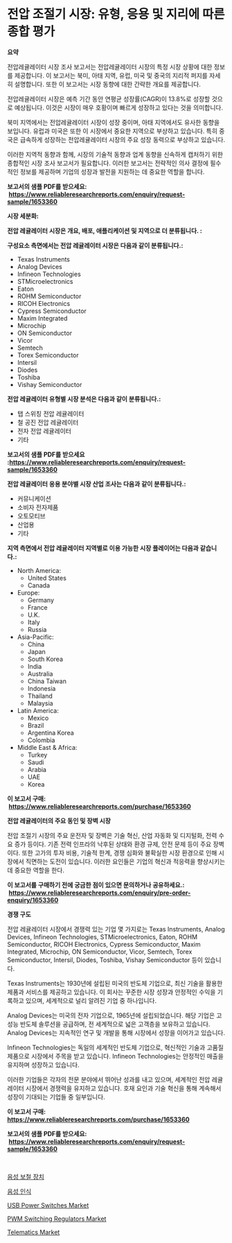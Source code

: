 <p><h1>전압 조절기 시장: 유형, 응용 및 지리에 따른 종합 평가</h1></p><p><strong>요약</strong></p>
<p><p>전압레귤레이터 시장 조사 보고서는 전압레귤레이터 시장의 특정 시장 상황에 대한 정보를 제공합니다. 이 보고서는 북미, 아태 지역, 유럽, 미국 및 중국의 지리적 퍼지를 자세히 설명합니다. 또한 이 보고서는 시장 동향에 대한 간략한 개요를 제공합니다. </p><p>전압레귤레이터 시장은 예측 기간 동안 연평균 성장률(CAGR)이 13.8%로 성장할 것으로 예상됩니다. 이것은 시장이 매우 호황이며 빠르게 성장하고 있다는 것을 의미합니다.</p><p>북미 지역에서는 전압레귤레이터 시장이 성장 중이며, 아태 지역에서도 유사한 동향을 보입니다. 유럽과 미국은 또한 이 시장에서 중요한 지역으로 부상하고 있습니다. 특히 중국은 급속하게 성장하는 전압레귤레이터 시장의 주요 성장 동력으로 부상하고 있습니다.</p><p>이러한 지역적 동향과 함께, 시장의 기술적 동향과 업계 동향을 신속하게 캡처하기 위한 종합적인 시장 조사 보고서가 필요합니다. 이러한 보고서는 전략적인 의사 결정에 필수적인 정보를 제공하며 기업의 성장과 발전을 지원하는 데 중요한 역할을 합니다.</p></p>
<p><strong>보고서의 샘플 PDF를 받으세요: &nbsp;<a href="https://www.reliableresearchreports.com/enquiry/request-sample/1653360">https://www.reliableresearchreports.com/enquiry/request-sample/1653360</a></strong></p>
<p><strong>시장 세분화:</strong></p>
<p><strong> 전압 레귤레이터 시장은 개요, 배포, 애플리케이션 및 지역으로 더 분류됩니다. :</strong></p>
<p><strong>구성요소 측면에서는 전압 레귤레이터 시장은 다음과 같이 분류됩니다.:</strong></p>
<p><ul><li>Texas Instruments</li><li>Analog Devices</li><li>Infineon Technologies</li><li>STMicroelectronics</li><li>Eaton</li><li>ROHM Semiconductor</li><li>RICOH Electronics</li><li>Cypress Semiconductor</li><li>Maxim Integrated</li><li>Microchip</li><li>ON Semiconductor</li><li>Vicor</li><li>Semtech</li><li>Torex Semiconductor</li><li>Intersil</li><li>Diodes</li><li>Toshiba</li><li>Vishay Semiconductor</li></ul></p>
<p><strong> 전압 레귤레이터 유형별 시장 분석은 다음과 같이 분류됩니다.:</strong></p>
<p><ul><li>탭 스위칭 전압 레귤레이터</li><li>철 공진 전압 레귤레이터</li><li>전자 전압 레귤레이터</li><li>기타</li></ul></p>
<p><strong>보고서의 샘플 PDF를 받으세요 :<a href="https://www.reliableresearchreports.com/enquiry/request-sample/1653360">https://www.reliableresearchreports.com/enquiry/request-sample/1653360</a></strong></p>
<p><strong> 전압 레귤레이터 응용 분야별 시장 산업 조사는 다음과 같이 분류됩니다.:</strong></p>
<p><ul><li>커뮤니케이션</li><li>소비자 전자제품</li><li>오토모티브</li><li>산업용</li><li>기타</li></ul></p>
<p><strong>지역 측면에서 전압 레귤레이터 지역별로 이용 가능한 시장 플레이어는 다음과 같습니다.:</strong></p>
<p><ul>
    <li>
        North America:
        <ul>
            <li>United States</li>
            <li>Canada</li>
        </ul>
    </li>
    <li>
        Europe:
        <ul>
            <li>Germany</li>
            <li>France</li>
            <li>U.K.</li>
            <li>Italy</li>
            <li>Russia</li>
        </ul>
    </li>
    <li>
        Asia-Pacific:
        <ul>
            <li>China</li>
            <li>Japan</li>
            <li>South Korea</li>
            <li>India</li>
            <li>Australia</li>
            <li>China Taiwan</li>
            <li>Indonesia</li>
            <li>Thailand</li>
            <li>Malaysia</li>
        </ul>
    </li>
    <li>
        Latin America:
        <ul>
            <li>Mexico</li>
            <li>Brazil</li>
            <li>Argentina Korea</li>
            <li>Colombia</li>
        </ul>
    </li>
    <li>
        Middle East & Africa:
        <ul>
            <li>Turkey</li>
            <li>Saudi</li>
            <li>Arabia</li>
            <li>UAE</li>
            <li>Korea</li>
        </ul>
    </li>
    </ul></p>
<p><strong>이 보고서 구매: &nbsp;<a href="https://www.reliableresearchreports.com/purchase/1653360">https://www.reliableresearchreports.com/purchase/1653360</a></strong></p>
<p><strong>전압 레귤레이터의 주요 동인 및 장벽 시장</strong></p>
<p><p>전압 조절기 시장의 주요 운전자 및 장벽은 기술 혁신, 산업 자동화 및 디지털화, 전력 수요 증가 등이다. 기존 전력 인프라의 낙후된 상태와 환경 규제, 안전 문제 등이 주요 장벽이다. 또한 고가의 투자 비용, 기술적 한계, 경쟁 심화와 불확실한 시장 환경으로 인해 시장에서 직면하는 도전이 있습니다. 이러한 요인들은 기업의 혁신과 적응력을 향상시키는 데 중요한 역할을 한다.</p></p>
<p><strong>이 보고서를 구매하기 전에 궁금한 점이 있으면 문의하거나 공유하세요.: &nbsp;<a href="https://www.reliableresearchreports.com/enquiry/pre-order-enquiry/1653360">https://www.reliableresearchreports.com/enquiry/pre-order-enquiry/1653360</a></strong></p>
<p><strong>경쟁 구도</strong></p>
<p><p>전압 레귤레이터 시장에서 경쟁력 있는 기업 몇 가지로는 Texas Instruments, Analog Devices, Infineon Technologies, STMicroelectronics, Eaton, ROHM Semiconductor, RICOH Electronics, Cypress Semiconductor, Maxim Integrated, Microchip, ON Semiconductor, Vicor, Semtech, Torex Semiconductor, Intersil, Diodes, Toshiba, Vishay Semiconductor 등이 있습니다.</p><p>Texas Instruments는 1930년에 설립된 미국의 반도체 기업으로, 최신 기술을 활용한 제품과 서비스를 제공하고 있습니다. 이 회사는 꾸준한 시장 성장과 안정적인 수익을 기록하고 있으며, 세계적으로 널리 알려진 기업 중 하나입니다.</p><p>Analog Devices는 미국의 전자 기업으로, 1965년에 설립되었습니다. 해당 기업은 고성능 반도체 솔루션을 공급하며, 전 세계적으로 넓은 고객층을 보유하고 있습니다. Analog Devices는 지속적인 연구 및 개발을 통해 시장에서 성장을 이어가고 있습니다.</p><p>Infineon Technologies는 독일의 세계적인 반도체 기업으로, 혁신적인 기술과 고품질 제품으로 시장에서 주목을 받고 있습니다. Infineon Technologies는 안정적인 매출을 유지하며 성장하고 있습니다.</p><p>이러한 기업들은 각자의 전문 분야에서 뛰어난 성과를 내고 있으며, 세계적인 전압 레귤레이터 시장에서 경쟁력을 유지하고 있습니다. 호재 요인과 기술 혁신을 통해 계속해서 성장이 기대되는 기업들 중 일부입니다.</p></p>
<p><strong>이 보고서 구매: &nbsp; <a href="https://www.reliableresearchreports.com/purchase/1653360">https://www.reliableresearchreports.com/purchase/1653360</a></strong></p>
<p><strong>보고서의 샘플 PDF를 받으세요: &nbsp;<a href="https://www.reliableresearchreports.com/enquiry/request-sample/1653360">https://www.reliableresearchreports.com/enquiry/request-sample/1653360</a></strong><strong></strong></p>
<p>&nbsp;</p>
<p><p><a href="https://github.com/vs10l4sfg5c/Market-Research-Report-List-1/blob/main/212875210780.md">음성 보철 장치</a></p><p><a href="https://github.com/Skyleitney456456/Market-Research-Report-List-1/blob/main/631303110781.md">음성 인식</a></p><p><a href="https://github.com/bmorecock/Market-Research-Report-List-2/blob/main/usb-power-switches-market.md">USB Power Switches Market</a></p><p><a href="https://github.com/Krish2023na/Market-Research-Report-List-3/blob/main/pwm-switching-regulators-market.md">PWM Switching Regulators Market</a></p><p><a href="https://issuu.com/reportprime-2/docs/telematics-market-size-2030.pptx">Telematics Market</a></p></p>
